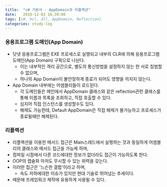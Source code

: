 ```yaml
---
title:  "c# 기본서 - AppDomain과 리플렉션"
date:   2018-12-03 16:39:00
tags: [c#, bcl, dll, AppDomain, Reflection]
categories: study-log
---
```


### 응용프로그램 도메인(App Domain)
- 닷넷 응용프로그램은 EXE 프로세스로 실행되고 내부의 CLR에 의해 응용프로그램 도메인(App Domain) 구획으로 나뉜다.
    - 이는 내부적인 격리 공간으로, 별도의 통신방법을 설정하지 않는 한 서로 침범할 수 없으며,
    - 하나의 App Domain이 불안정하게 종료가 되어도 영향을 끼치지 않는다.
- App Domain 내부에는 어셈블리들이 로드된다.
    - 각 도메인들은 메인에서 AppDomain 클래스와 같은 reflection관련 클래스를 통해 이름과 목록을 조회하고, 직접 호출할 수 있다.
    - 심지어 직접 인스턴스를 생성할수도 있다.
    - 해제도 가능한데, Default AppDomain은 직접 해제가 불가능하고 프로세스가 종료될때만 해제된다.

### 리플렉션
- 리플렉션을 이용한 메서드 접근은 Main스레드에서 실행하는 것과 동일하게 어셈블리의 클래스와 메서드 접근을 가능케 하며,
- 컴파일 시점에서 다른 코드에대한 정보가 없더라도 접근이 가능하도록 한다.
- OOP의 캡슐화 마저도 무시할 수 있는 위력을 갖는다.
- 이러한 접근은 '느슨한 결합'이라고 하며, 
    - 속도 저하에대한 이슈가 있지만 현대 기술로 뛰어넘는 추세이다.
- 때문에 프레임워크 제작에 유용하게 사용될 수 있다.
